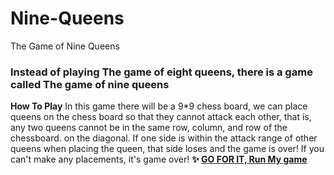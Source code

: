 # Nine-Queens
The Game of Nine Queens
### Instead of playing The game of eight queens, there is a game called The game of nine queens
**How To Play**
In this game there will be a 9*9 chess board, we can place queens on the chess board so that they cannot attack each other, that is, any two queens cannot be in the same row, column, and row of the chessboard. on the diagonal.
If one side is within the attack range of other queens when placing the queen, that side loses and the game is over!
If you can't make any placements, it's game over!
**✨ [GO FOR IT, Run My game]([url](https://replit.com/@Noobhacker70156/Ninequeens#main.cpp))**
